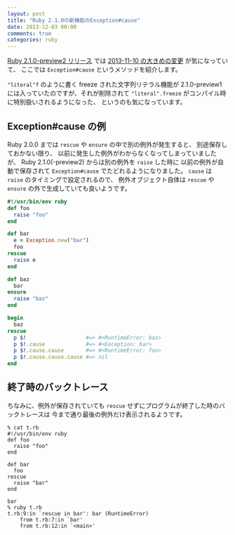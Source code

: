 ```yaml
---
layout: post
title: "Ruby 2.1.0の新機能のException#cause"
date: 2013-12-03 00:00
comments: true
categories: ruby
---
```

[Ruby 2.1.0-preview2 リリース](https://www.ruby-lang.org/ja/news/2013/11/22/ruby-2-1-0-preview2-is-released/)
では
[2013-11-10 の大きめの変更](http://d.hatena.ne.jp/nagachika/20131110/ruby_trunk_changes_43615_43636)
が気になっていて、
ここでは
`Exception#cause`
というメソッドを紹介します。

`"literal"f` のように書く freeze された文字列リテラル機能が
2.1.0-preview1 には入っていたのですが、それが削除されて
`"literal".freeze` がコンパイル時に特別扱いされるようになった、
というのも気になっています。

<!--more-->

## Exception#cause の例

Ruby 2.0.0 までは `rescue` や `ensure` の中で別の例外が発生すると、
別途保存しておかない限り、
以前に発生した例外がわからなくなってしまっていましたが、
Ruby 2.1.0(-preview2) からは別の例外を `raise` した時に
以前の例外が自動で保存されて
`Exception#cause` でたどれるようになりました。
`cause` は `raise` のタイミングで設定されるので、
例外オブジェクト自体は `rescue` や `ensure`
の外で生成していても良いようです。

```ruby
#!/usr/bin/env ruby
def foo
  raise "foo"
end

def bar
  e = Exception.new("bar")
  foo
rescue
  raise e
end

def baz
  bar
ensure
  raise "baz"
end

begin
  baz
rescue
  p $!                   #=> #<RuntimeError: baz>
  p $!.cause             #=> #<Exception: bar>
  p $!.cause.cause       #=> #<RuntimeError: foo>
  p $!.cause.cause.cause #=> nil
end
```

## 終了時のバックトレース

ちなみに、例外が保存されていても
`rescue` せずにプログラムが終了した時のバックトレースは
今まで通り最後の例外だけ表示されるようです。

```console
% cat t.rb
#!/usr/bin/env ruby
def foo
  raise "foo"
end

def bar
  foo
rescue
  raise "bar"
end

bar
% ruby t.rb
t.rb:9:in `rescue in bar': bar (RuntimeError)
	from t.rb:7:in `bar'
	from t.rb:12:in `<main>'
```
